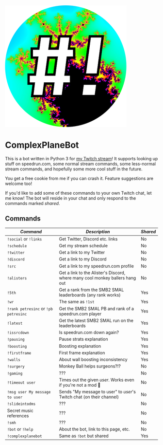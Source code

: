 ![bot profile small](/doc/bot-profile-circle-small.png)

# ComplexPlaneBot

This is a bot written in Python 3 for [my Twitch stream](https://twitch.tv/complexplane)!
It supports looking up stuff on speedrun.com, some normal stream commands, some less-normal
stream commands, and hopefully some more cool stuff in the future.

You  get a free cookie from me if you can crash it. Feature suggestions are welcome too!

If you'd like to add some of these commands to your own Twitch chat, let me know! The bot will
reside in your chat and only respond to the commands marked *shared*.

## Commands

| *Command*                            | *Description*                                                                | *Shared* |
| ------------------------------------ | ---------------------------------------------------------------------------- | -------- |
| `!social`  or `!links`               | Get Twitter, Discord etc. links                                              | No       |
| `!schedule`                          | Get my stream schedule                                                       | No       |
| `!twitter`                           | Get a link to my Twitter                                                     | No       |
| `!discord`                           | Get a link to my Discord                                                     | No       |
| `!src`                               | Get a link to my speedrun.com profile                                        | No       |
| `!alisters`                          | Get a link to the Alister's Discord, where many cool monkey ballers hang out | No       |
| `!5th`                               | Get a rank from the SMB2 SMAL leaderboards (any rank works)                  | Yes      |
| `!wr`                                | The same as `!1st`                                                           | Yes      |
| `!rank petresinc` or `!pb petresinc` | Get the SMB2 SMAL PB and rank of a speedrun.com player                       | Yes      |
| `!latest`                            | Get the latest SMB2 SMAL run on the leaderboards                             | Yes      |
| `!issrcdown`                         | Is speedrun.com down again?                                                  | Yes      |
| `!pausing`                           | Pause strats explanation                                                     | Yes      |
| `!boosting`                          | Boosting explanation                                                         | Yes      |
| `!firstframe`                        | First frame explanation                                                      | Yes      |
| `!walls`                             | About wall boosting inconsistency                                            | Yes      |
| `!surgery`                           | Monkey Ball helps surgeons?!?                                                | No       |
| `!gaming`                            | ???                                                                          | No       |
| `!timeout user`                      | Times out the given *user*. Works even if you're not a mod :hear_no_evil:    | No       |
| `!msg user My message to user`       | Sends "My message to user" to *user*'s Twitch chat (on their channel)        | No       |
| `!slideintodms`                      | ???                                                                          | No       |
| Secret music references              | ???                                                                          | No       |
| `!smh`                               | ???                                                                          | No       |
| `!bot` or `!help`                    | About the bot, link to this page, etc.                                       | No       |
| `!complexplanebot`                   | Same as `!bot` but shared                                                    | Yes      |
